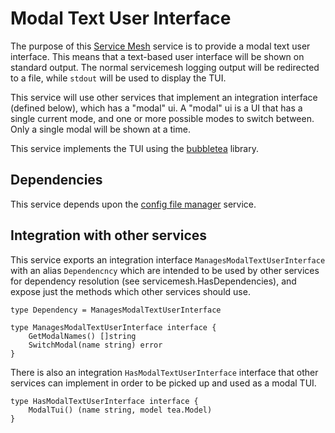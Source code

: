 # Modal Text User Interface
The purpose of this [Service Mesh](https://github.com/gravestench/servicemesh) service is to provide a modal text 
user interface. This means that a text-based user interface will be
shown on standard output. The normal servicemesh logging output will be 
redirected to a file, while `stdout` will be used to display the TUI.

This service will use other services that implement an integration interface
(defined below), which has a "modal" ui. A "modal" ui is a UI that has a single
current mode, and one or more possible modes to switch between. Only a single
modal will be shown at a time.

This service implements the TUI using the [bubbletea](https://github.com/charmbracelet/bubbletea) library.

## Dependencies
This service depends upon the [config file manager](../configFile) service.


## Integration with other services
This service exports an integration interface `ManagesModalTextUserInterface` 
with an alias `Dependencncy` which are intended to be used by other services 
for dependency resolution (see servicemesh.HasDependencies), and expose just the 
methods which other services should use.
```golang
type Dependency = ManagesModalTextUserInterface

type ManagesModalTextUserInterface interface {
    GetModalNames() []string
    SwitchModal(name string) error
}
```

There is also an integration `HasModalTextUserInterface` interface that other 
services can implement in order to be picked up and used as a modal TUI.
```golang
type HasModalTextUserInterface interface {
    ModalTui() (name string, model tea.Model)
}
```